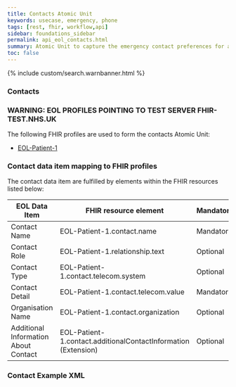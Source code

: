 ```yaml
---
title: Contacts Atomic Unit
keywords: usecase, emergency, phone
tags: [rest, fhir, workflow,api]
sidebar: foundations_sidebar
permalink: api_eol_contacts.html
summary: Atomic Unit to capture the emergency contact preferences for a patient.
toc: false
---
```

{% include custom/search.warnbanner.html %}

### Contacts ###

### WARNING: EOL PROFILES POINTING TO TEST SERVER FHIR-TEST.NHS.UK ###

The following FHIR profiles are used to form the contacts Atomic Unit:

- [EOL-Patient-1](https://fhir-test.nhs.uk/STU3/StructureDefinition/EOL-Patient-1)

### Contact data item mapping to FHIR profiles ###

The contact data item are fulfilled by elements within the FHIR resources listed below:

| EOL Data Item                       | FHIR resource element                                                   | Mandatory/Required/Optional |
|-------------------------------------|-------------------------------------------------------------------------|-----------------------------|
| Contact Name				  | EOL-Patient-1.contact.name 							| Mandatory |
| Contact Role				  | EOL-Patient-1.relationship.text												| Optional |
| Contact Type				  | EOL-Patient-1.contact.telecom.system												| Optional |
| Contact Detail			  | EOL-Patient-1.contact.telecom.value												| Mandatory |
| Organisation Name			  | EOL-Patient-1.contact.organization									| Optional |
| Additional Information About Contact	 | EOL-Patient-1.contact.additionalContactInformation (Extension)	    | Optional |



### Contact Example XML ###

<script src="https://gist.github.com/IOPS-DEV/31ea699515e4ad684dc4961c848531d1.js"></script>



